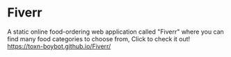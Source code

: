 # Fiverr
A static online food-ordering web application called "Fiverr" where you can find many food categories to choose from, Click to check it out!
https://toxn-boybot.github.io/Fiverr/
